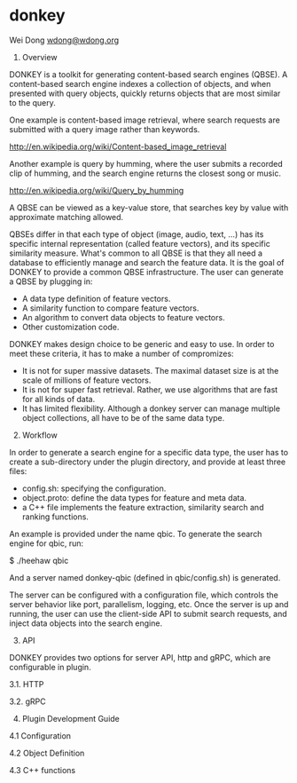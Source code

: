 # donkey

Wei Dong
wdong@wdong.org

1. Overview

DONKEY is a toolkit for generating content-based search engines (QBSE).
A content-based search engine indexes a collection of objects, and when presented
with query objects, quickly returns objects that are most similar to the query.

One example is content-based image retrieval, where search requests are submitted with
a query image rather than keywords.

http://en.wikipedia.org/wiki/Content-based_image_retrieval

Another example is query by humming, where the user submits a recorded clip of
humming, and the search engine returns the closest song or music.

http://en.wikipedia.org/wiki/Query_by_humming

A QBSE can be viewed as a key-value store, that searches key by value with approximate
matching allowed.

QBSEs differ in that each type of object (image, audio, text, ...) has its specific
internal representation (called feature vectors), and its specific similarity measure.
What's common to all QBSE is that they all need a database to efficiently manage and
search the feature data.  It is the goal of DONKEY to provide a common QBSE
infrastructure.  The user can generate a QBSE by plugging in:

- A data type definition of feature vectors.
- A similarity function to compare feature vectors.
- An algorithm to convert data objects to feature vectors.
- Other customization code.

DONKEY makes design choice to be generic and easy to use. In order to
meet these criteria, it has to make a number of compromizes:

- It is not for super massive datasets.  The maximal dataset size is at the scale of
millions of feature vectors.
- It is not for super fast retrieval.  Rather, we use algorithms that are fast for
all kinds of data.
- It has limited flexibility.  Although a donkey server can manage multiple object
collections, all have to be of the same data type.



2. Workflow

In order to generate a search engine for a specific data type, the user has to create a
sub-directory under the plugin directory, and provide at least three files:
- config.sh: specifying the configuration.
- object.proto: define the data types for feature and meta data.
- a C++ file implements the feature extraction, similarity search and ranking
functions.

An example is provided under the name qbic.  To generate the search engine for qbic,
run:

$ ./heehaw qbic

And a server named donkey-qbic (defined in qbic/config.sh) is generated.

The server can be configured with a configuration file, which controls the server behavior
like port, parallelism, logging, etc.  Once the server is up and running, the user can
use the client-side API to submit search requests, and inject data objects into the
search engine.


3. API

DONKEY provides two options for server API, http and gRPC, which are configurable in plugin.

3.1. HTTP

3.2. gRPC



4. Plugin Development Guide

4.1 Configuration

4.2 Object Definition

4.3 C++ functions



